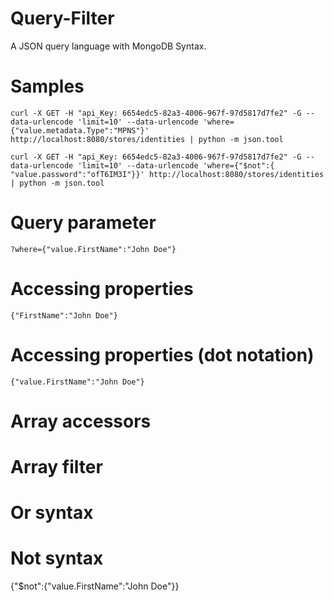 Query-Filter 
====

A JSON query language with MongoDB Syntax.

Samples
===

```
curl -X GET -H "api_Key: 6654edc5-82a3-4006-967f-97d5817d7fe2" -G --data-urlencode 'limit=10' --data-urlencode 'where={"value.metadata.Type":"MPNS"}' http://localhost:8080/stores/identities | python -m json.tool

curl -X GET -H "api_Key: 6654edc5-82a3-4006-967f-97d5817d7fe2" -G --data-urlencode 'limit=10' --data-urlencode 'where={"$not":{ "value.password":"ofT6IM3I"}}' http://localhost:8080/stores/identities | python -m json.tool
```

Query parameter
===
```?where={"value.FirstName":"John Doe"}```

Accessing properties
===
```{"FirstName":"John Doe"}```

Accessing properties (dot notation)
===
```{"value.FirstName":"John Doe"}```

Array accessors
===

Array filter
===

Or syntax
===

Not syntax
===
{"$not":{"value.FirstName":"John Doe"}}


